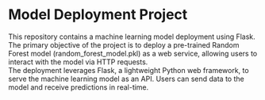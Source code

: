 # Model Deployment Project
This repository contains a machine learning model deployment using Flask. The primary objective of the project is to deploy a pre-trained Random Forest model (random_forest_model.pkl) as a web service, allowing users to interact with the model via HTTP requests.<br>
The deployment leverages Flask, a lightweight Python web framework, to serve the machine learning model as an API. Users can send data to the model and receive predictions in real-time.

